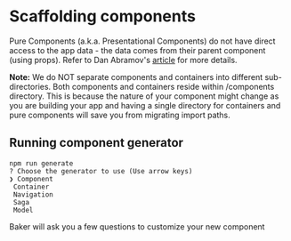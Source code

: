 # Scaffolding components

Pure Components (a.k.a. Presentational Components) do not have direct access to the app data - the data comes from their parent component (using props). Refer to Dan Abramov's [article](https://medium.com/@dan_abramov/smart-and-dumb-components-7ca2f9a7c7d0#.jfhjwnlv3) for more details.

**Note:** We do NOT separate components and containers into different sub-directories. Both components and containers reside within /components directory. This is because the nature of your component might change as you are building your app and having a single directory for containers and pure components will save you from migrating import paths.


## Running component generator

```
npm run generate
? Choose the generator to use (Use arrow keys)
❯ Component
 Container
 Navigation
 Saga
 Model
```

Baker will ask you a few questions to customize your new component

